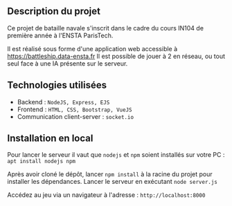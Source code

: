 ## Description du projet

Ce projet de bataille navale s'inscrit dans le cadre du cours IN104 de première année à l'ENSTA ParisTech.

Il est réalisé sous forme d'une application web accessible à https://battleship.data-ensta.fr
Il est possible de jouer à 2 en réseau, ou tout seul face à une IA présente sur le serveur.

## Technologies utilisées

* Backend : `NodeJS, Express, EJS`
* Frontend : `HTML, CSS, Bootstrap, VueJS`
* Communication client-server : `socket.io`

## Installation en local

Pour lancer le serveur il vaut que `nodejs` et `npm` soient installés sur votre PC : `apt install nodejs npm`

Après avoir cloné le dépôt, lancer `npm install` à la racine du projet pour installer les dépendances.
Lancer le serveur en exécutant `node server.js`

Accédez au jeu via un navigateur à l'adresse : `http://localhost:8000`
